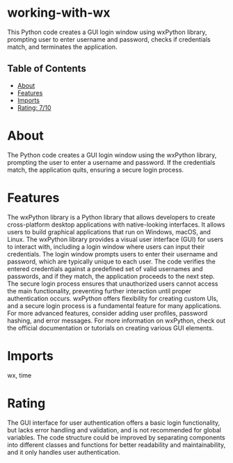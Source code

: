 # working-with-wx
This Python code creates a GUI login window using wxPython library, prompting user to enter username and password, checks if credentials match, and terminates the application.
## Table of Contents

- [About](#about)
- [Features](#features)
- [Imports](#Imports)
- [Rating: 7/10](#Rating)

# About

The Python code creates a GUI login window using the wxPython library, prompting the user to enter a username and password. If the credentials match, the application quits, ensuring a secure login process.

# Features

The wxPython library is a Python library that allows developers to create cross-platform desktop applications with native-looking interfaces. It allows users to build graphical applications that run on Windows, macOS, and Linux. The wxPython library provides a visual user interface (GUI) for users to interact with, including a login window where users can input their credentials. The login window prompts users to enter their username and password, which are typically unique to each user. The code verifies the entered credentials against a predefined set of valid usernames and passwords, and if they match, the application proceeds to the next step. The secure login process ensures that unauthorized users cannot access the main functionality, preventing further interaction until proper authentication occurs. wxPython offers flexibility for creating custom UIs, and a secure login process is a fundamental feature for many applications. For more advanced features, consider adding user profiles, password hashing, and error messages. For more information on wxPython, check out the official documentation or tutorials on creating various GUI elements.

# Imports

wx, time

# Rating

The GUI interface for user authentication offers a basic login functionality, but lacks error handling and validation, and is not recommended for global variables. The code structure could be improved by separating components into different classes and functions for better readability and maintainability, and it only handles user authentication.
